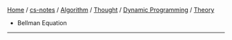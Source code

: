 [Home](https://mengxianbin.github.io) /
[cs-notes](https://mengxianbin.github.io/cs-notes/content) /
[Algorithm](https://mengxianbin.github.io/cs-notes/content/Algorithm) /
[Thought](https://mengxianbin.github.io/cs-notes/content/Algorithm/Thought) /
[Dynamic Programming](https://mengxianbin.github.io/cs-notes/content/Algorithm/Thought/Dynamic%20Programming) /
[Theory](https://mengxianbin.github.io/cs-notes/content/Algorithm/Thought/Dynamic%20Programming/Theory)

* Bellman Equation

---
